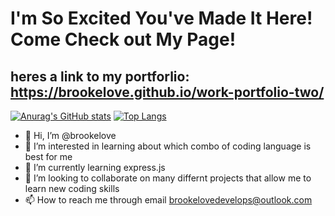   # I'm So Excited You've Made It Here! Come Check out My Page!
 ## heres a link to my portforlio: https://brookelove.github.io/work-portfolio-two/
[![Anurag's GitHub stats](https://github-readme-stats.vercel.app/api?username=brookelove&theme=calm)](https://github.com/anuraghazra/github-readme-stats)
[![Top Langs](https://github-readme-stats.vercel.app/api/top-langs/?username=brookelove&layout=compact)](https://github.com/anuraghazra/github-readme-stats)
- 👋 Hi, I’m @brookelove
- 👀 I’m interested in learning about which combo of coding language is best for me 
- 🌱 I’m currently learning express.js
- 💞️ I’m looking to collaborate on many differnt projects that allow me to learn new coding skills
- 📫 How to reach me through email brookelovedevelops@outlook.com
                                
<!---
brookelove/brookelove is a ✨ special ✨ repository because its `README.md` (this file) appears on your GitHub profile.
You can click the Preview link to take a look at your changes.
--->
